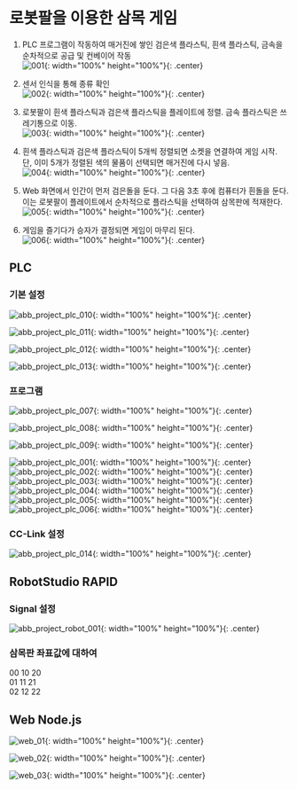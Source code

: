 # 로봇팔을 이용한 삼목 게임  

1. PLC 프로그램이 작동하여 매거진에 쌓인 검은색 플라스틱, 흰색 플라스틱, 금속을 순차적으로 공급 및 컨베이어 작동  
![001](/images/photo/001.jpg){: width="100%" height="100%"}{: .center}  

2. 센서 인식을 통해 종류 확인  
![002](/images/photo/002.jpg){: width="100%" height="100%"}{: .center}  

3. 로봇팔이 흰색 플라스틱과 검은색 플라스틱을 플레이트에 정렬. 금속 플라스틱은 쓰레기통으로 이동.  
![003](/images/photo/003.jpg){: width="100%" height="100%"}{: .center}  

4. 흰색 플라스틱과 검은색 플라스틱이 5개씩 정렬되면 소켓을 연결하여 게임 시작. 단, 이미 5개가 정렬된 색의 물품이 선택되면 매거진에 다시 넣음.  
![004](/images/photo/004.jpg){: width="100%" height="100%"}{: .center}  

5. Web 화면에서 인간이 먼저 검은돌을 둔다. 그 다음 3초 후에 컴퓨터가 흰돌을 둔다. 이는 로봇팔이 플레이트에서 순차적으로 플라스틱을 선택하여 삼목판에 적재한다.  
![005](/images/photo/005.jpg){: width="100%" height="100%"}{: .center}  

6. 게임을 즐기다가 승자가 결정되면 게임이 마무리 된다.  
![006](/images/photo/006.jpg){: width="100%" height="100%"}{: .center}  


## PLC  

### 기본 설정  
![abb_project_plc_010](/images/plc/abb_project_plc_010.PNG){: width="100%" height="100%"}{: .center}  
  
![abb_project_plc_011](/images/plc/abb_project_plc_011.PNG){: width="100%" height="100%"}{: .center}  
  
![abb_project_plc_012](/images/plc/abb_project_plc_012.PNG){: width="100%" height="100%"}{: .center}  
  
![abb_project_plc_013](/images/plc/abb_project_plc_013.PNG){: width="100%" height="100%"}{: .center}  

### 프로그램  

![abb_project_plc_007](/images/plc/abb_project_plc_007.PNG){: width="100%" height="100%"}{: .center}  
  
![abb_project_plc_008](/images/plc/abb_project_plc_008.PNG){: width="100%" height="100%"}{: .center}  
  
![abb_project_plc_009](/images/plc/abb_project_plc_009.PNG){: width="100%" height="100%"}{: .center}  
  
![abb_project_plc_001](/images/plc/abb_project_plc_001.PNG){: width="100%" height="100%"}{: .center}  
![abb_project_plc_002](/images/plc/abb_project_plc_002.PNG){: width="100%" height="100%"}{: .center}  
![abb_project_plc_003](/images/plc/abb_project_plc_003.PNG){: width="100%" height="100%"}{: .center}  
![abb_project_plc_004](/images/plc/abb_project_plc_004.PNG){: width="100%" height="100%"}{: .center}  
![abb_project_plc_005](/images/plc/abb_project_plc_005.PNG){: width="100%" height="100%"}{: .center}  
![abb_project_plc_006](/images/plc/abb_project_plc_006.PNG){: width="100%" height="100%"}{: .center}  
  
### CC-Link 설정  
![abb_project_plc_014](/images/plc/abb_project_plc_014.PNG){: width="100%" height="100%"}{: .center}  


## RobotStudio RAPID  

### Signal 설정  
![abb_project_robot_001](/images/abb/abb_project_robot_001.PNG){: width="100%" height="100%"}{: .center}  

### 삼목판 좌표값에 대하여  
00 10 20  
01 11 21  
02 12 22  


## Web Node.js  
![web_01](/images/web/web_01.png){: width="100%" height="100%"}{: .center}  
  
![web_02](/images/web/web_02.png){: width="100%" height="100%"}{: .center}  
  
![web_03](/images/web/web_03.png){: width="100%" height="100%"}{: .center}  